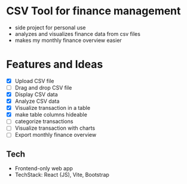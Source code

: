 # CSV Tool for finance management
- side project for personal use
- analyzes and visualizes finance data from csv files
- makes my monthly finance overview easier

# Features and Ideas
- [x] Upload CSV file
- [ ] Drag and drop CSV file
- [x] Display CSV data
- [x] Analyze CSV data
- [x] Visualize transaction in a table
- [x] make table columns hideable
- [ ] categorize transactions
- [ ] Visualize transaction with charts
- [ ] Export monthly finance overview

## Tech
- Frontend-only web app
- TechStack: React (JS), Vite, Bootstrap
